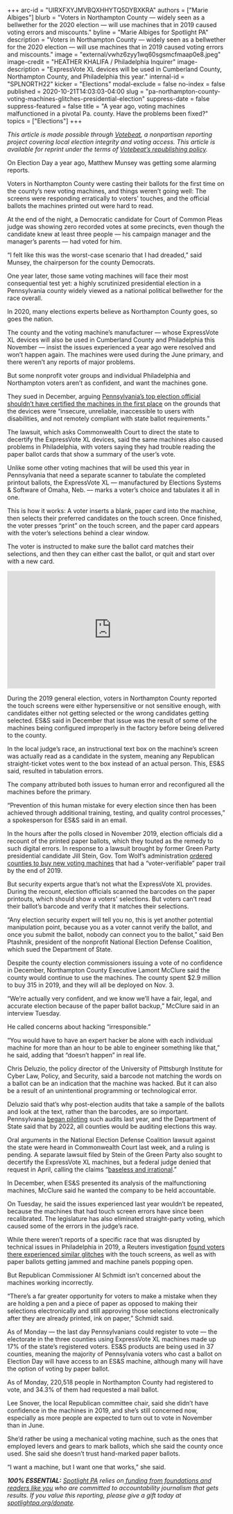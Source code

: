 +++
arc-id = "UIRXFXYJMVBQXHHYTQ5DYBXKRA"
authors = ["Marie Albiges"]
blurb = "Voters in Northampton County — widely seen as a bellwether for the 2020 election — will use machines that in 2019 caused voting errors and miscounts."
byline = "Marie Albiges for Spotlight PA"
description = "Voters in Northampton County — widely seen as a bellwether for the 2020 election — will use machines that in 2019 caused voting errors and miscounts."
image = "external/vwhz6zyy1wq60sgsmcfmaap0e8.jpeg"
image-credit = "HEATHER KHALIFA / Philadelphia Inquirer"
image-description = "ExpressVote XL devices will be used in Cumberland County, Northampton County, and Philadelphia this year."
internal-id = "SPLNORTH22"
kicker = "Elections"
modal-exclude = false
no-index = false
published = 2020-10-21T14:03:03-04:00
slug = "pa-northampton-county-voting-machines-glitches-presidential-election"
suppress-date = false
suppress-featured = false
title = "A year ago, voting machines malfunctioned in a pivotal Pa. county. Have the problems been fixed?"
topics = ["Elections"]
+++

<i>This article is made possible through </i><a href="http://votebeat.org/"><i>Votebeat</i></a><i>, a nonpartisan reporting project covering local election integrity and voting access. This article is available for reprint under the terms of </i><a href="https://www.votebeat.org/pages/republishing"><i>Votebeat’s republishing policy</i></a><i>.</i>

On Election Day a year ago, Matthew Munsey was getting some alarming reports.

Voters in Northampton County were casting their ballots for the first time on the county’s new voting machines, and things weren’t going well: The screens were responding erratically to voters' touches, and the official ballots the machines printed out were hard to read.

At the end of the night, a Democratic candidate for Court of Common Pleas judge was showing zero recorded votes at some precincts, even though the candidate knew at least three people — his campaign manager and the manager’s parents — had voted for him.

“I felt like this was the worst-case scenario that I had dreaded,” said Munsey, the chairperson for the county Democrats.

One year later, those same voting machines will face their most consequential test yet: a highly scrutinized presidential election in a Pennsylvania county widely viewed as a national political bellwether for the race overall.

In 2020, many elections experts believe as Northampton County goes, so goes the nation.

<script src="https://www.spotlightpa.org/embed.js" async></script><div data-spl-embed-version="1" data-spl-src="https://www.spotlightpa.org/embeds/newsletter/"></div>

The county and the voting machine’s manufacturer — whose ExpressVote XL devices will also be used in Cumberland County and Philadelphia this November — insist the issues experienced a year ago were resolved and won’t happen again. The machines were used during the June primary, and there weren’t any reports of major problems.

But some nonprofit voter groups and individual Philadelphia and Northampton voters aren’t as confident, and want the machines gone.

They sued in December, arguing <a href="https://web.archive.org/web/20221020191803/https://freespeechforpeople.org/wp-content/uploads/2019/12/petition-for-review-court-filed-copy.pdf">Pennsylvania’s top election official shouldn’t have certified the machines in the first place</a> on the grounds that the devices were “insecure, unreliable, inaccessible to users with disabilities, and not remotely compliant with state ballot requirements.”

The lawsuit, which asks Commonwealth Court to direct the state to decertify the ExpressVote XL devices, said the same machines also caused problems in Philadelphia, with voters saying they had trouble reading the paper ballot cards that show a summary of the user’s vote.

Unlike some other voting machines that will be used this year in Pennsylvania that need a separate scanner to tabulate the completed printout ballots, the ExpressVote XL — manufactured by Elections Systems &amp; Software of Omaha, Neb. — marks a voter’s choice and tabulates it all in one.

This is how it works: A voter inserts a blank, paper card into the machine, then selects their preferred candidates on the touch screen. Once finished, the voter presses “print” on the touch screen, and the paper card appears with the voter’s selections behind a clear window.

The voter is instructed to make sure the ballot card matches their selections, and then they can either cast the ballot, or quit and start over with a new card.

<iframe width="480" height="270" src="https://www.youtube.com/embed/UjWQnngHRgE?feature=oembed" frameborder="0" allow="accelerometer; autoplay; clipboard-write; encrypted-media; gyroscope; picture-in-picture" allowfullscreen></iframe>

During the 2019 general election, voters in Northampton County reported the touch screens were either hypersensitive or not sensitive enough, with candidates either not getting selected or the wrong candidates getting selected. ES&amp;S said in December that issue was the result of some of the machines being configured improperly in the factory before being delivered to the county.

In the local judge’s race, an instructional text box on the machine’s screen was actually read as a candidate in the system, meaning any Republican straight-ticket votes went to the box instead of an actual person. This, ES&amp;S said, resulted in tabulation errors.

The company attributed both issues to human error and reconfigured all the machines before the primary.

“Prevention of this human mistake for every election since then has been achieved through additional training, testing, and quality control processes,” a spokesperson for ES&amp;S said in an email.

In the hours after the polls closed in November 2019, election officials did a recount of the printed paper ballots, which they touted as the remedy to such digital errors. In response to a lawsuit brought by former Green Party presidential candidate Jill Stein, Gov. Tom Wolf’s administration <a href="https://www.media.pa.gov/Pages/State-Details.aspx?newsid=276">ordered counties to buy new voting machines</a> that had a “voter-verifiable” paper trail by the end of 2019.

But security experts argue that’s not what the ExpressVote XL provides. During the recount, election officials scanned the barcodes on the paper printouts, which should show a voters' selections. But voters can’t read their ballot’s barcode and verify that it matches their selections.

“Any election security expert will tell you no, this is yet another potential manipulation point, because you as a voter cannot verify the ballot, and once you submit the ballot, nobody can connect you to the ballot,” said Ben Ptashnik, president of the nonprofit National Election Defense Coalition, which sued the Department of State.

Despite the county election commissioners issuing a vote of no confidence in December, Northampton County Executive Lamont McClure said the county would continue to use the machines. The county spent $2.9 million to buy 315 in 2019, and they will all be deployed on Nov. 3.

“We’re actually very confident, and we know we’ll have a fair, legal, and accurate election because of the paper ballot backup,” McClure said in an interview Tuesday.

He called concerns about hacking “irresponsible.”

<script src="https://www.spotlightpa.org/embed.js" async></script><div data-spl-embed-version="1" data-spl-src="https://www.spotlightpa.org/embeds/donate/?teaser_text=Spotlight%20PA%20provides%20essential%2C%20public-service%20journalism%20thanks%20to%20readers%20like%20you.%20Help%20us%20continue%20that%20work."></div>

“You would have to have an expert hacker be alone with each individual machine for more than an hour to be able to engineer something like that,” he said, adding that “doesn’t happen” in real life.

Chris Deluzio, the policy director of the University of Pittsburgh Institute for Cyber Law, Policy, and Security, said a barcode not matching the words on a ballot can be an indication that the machine was hacked. But it can also be a result of an unintentional programming or technological error.

Deluzio said that’s why post-election audits that take a sample of the ballots and look at the text, rather than the barcodes, are so important. Pennsylvania <a href="https://www.media.pa.gov/Pages/State-Details.aspx?newsid=366">began piloting</a> such audits last year, and the Department of State said that by 2022, all counties would be auditing elections this way.

Oral arguments in the National Election Defense Coalition lawsuit against the state were heard in Commonwealth Court last week, and a ruling is pending. A separate lawsuit filed by Stein of the Green Party also sought to decertify the ExpressVote XL machines, but a federal judge denied that request in April, calling the claims “<a href="https://apnews.com/article/d7ec2a9437008b9335869201e55d186b" target=_blank>baseless and irrational</a>.”

In December, when ES&amp;S presented its analysis of the malfunctioning machines, McClure said he wanted the company to be held accountable.

On Tuesday, he said the issues experienced last year wouldn’t be repeated, because the machines that had touch screen errors have since been recalibrated. The legislature has also eliminated straight-party voting, which caused some of the errors in the judge’s race.

While there weren’t reports of a specific race that was disrupted by technical issues in Philadelphia in 2019, a Reuters investigation <a href="https://www.reuters.com/article/us-usa-election-pennsylvania-machines-ex/exclusive-philadelphias-new-voting-machines-under-scrutiny-in-tuesdays-elections-idUSKBN23828J">found voters there experienced similar glitches</a> with the touch screens, as well as with paper ballots getting jammed and machine panels popping open.

But Republican Commissioner Al Schmidt isn’t concerned about the machines working incorrectly.

“There’s a far greater opportunity for voters to make a mistake when they are holding a pen and a piece of paper as opposed to making their selections electronically and still approving those selections electronically after they are already printed, ink on paper,” Schmidt said.

As of Monday — the last day Pennsylvanians could register to vote — the electorate in the three counties using ExpressVote XL machines made up 17% of the state’s registered voters. ES&amp;S products are being used in 37 counties, meaning the majority of Pennsylvania voters who cast a ballot on Election Day will have access to an ES&amp;S machine, although many will have the option of voting by paper ballot.

As of Monday, 220,518 people in Northampton County had registered to vote, and 34.3% of them had requested a mail ballot.

Lee Snover, the local Republican committee chair, said she didn’t have confidence in the machines in 2019, and she’s still concerned now, especially as more people are expected to turn out to vote in November than in June.

She’d rather be using a mechanical voting machine, such as the ones that employed levers and gears to mark ballots, which she said the county once used. She said she doesn’t trust hand-marked paper ballots.

“I want a machine, but I want one that works,” she said.

<i><b>100% ESSENTIAL:</b></i><i> </i><a href="https://www.spotlightpa.org/"><i>Spotlight PA</i></a><i> relies on</i><a href="https://www.spotlightpa.org/support"><i> funding from foundations and readers like you</i></a><i> who are committed to accountability journalism that gets results. If you value this reporting, please give a gift today at </i><a href="https://www.spotlightpa.org/donate"><i>spotlightpa.org/donate</i></a><i>.</i>

